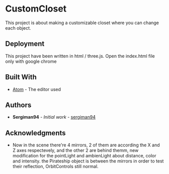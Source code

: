 # CustomCloset

This project is about making a customizable closet where you can change each object.

## Deployment

This project have been written in html / three.js.
Open the index.html file only with google chrome

## Built With

* [Atom](https://atom.io/) - The editor used

## Authors

* **Sergiman94** - *Initial work* - [sergiman94](https://twitter.com/sergiman94)


## Acknowledgments

* Now in the scene there're 4 mirrors, 2 of them are according the X and Z axes respectevely,
  and the other 2 are behind themm, new modification for the pointLight and ambienLight about
  distance, color and intensity. the Pirateship object is between the mirrors in order to test
  their reflection, OrbitControls still normal. 
